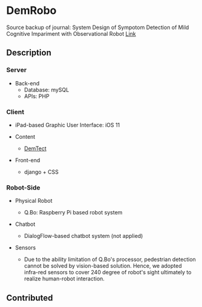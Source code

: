 # DemRobo
Source backup of journal: System Design of Sympotom Detection of Mild Cognitive Impariment with Observational Robot [Link](http://www.jatit.org/volumes/Vol97No18/8Vol97No18.pdf)

## Description
### Server 
* Back-end
  - Database: mySQL
  - APIs: PHP
  
### Client
* iPad-based Graphic User Interface: iOS 11

* Content
  - [DemTect](https://doi.org/10.1002/gps.1042)
  
* Front-end
  - django + CSS

### Robot-Side
* Physical Robot
  - Q.Bo: Raspberry Pi based robot system
  
* Chatbot
  - DialogFlow-based chatbot system (not applied)
  
* Sensors
  - Due to the ability limitation of Q.Bo's processor, pedestrian detection cannot be solved by vision-based solution. Hence, we adopted infra-red sensors to cover 240 degree of robot's sight ultimately to realize human-robot interaction. 

## Contributed

